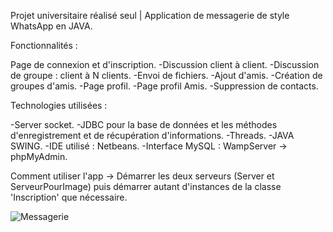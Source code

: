 Projet universitaire réalisé seul | Application de messagerie de style WhatsApp en JAVA.

Fonctionnalités :

Page de connexion et d'inscription.
-Discussion client à client.
-Discussion de groupe : client à N clients.
-Envoi de fichiers.
-Ajout d'amis.
-Création de groupes d'amis.
-Page profil.
-Page profil Amis.
-Suppression de contacts.


Technologies utilisées :

-Server socket.
-JDBC pour la base de données et les méthodes d'enregistrement et de récupération d'informations.
-Threads.
-JAVA SWING.
-IDE utilisé : Netbeans.
-Interface MySQL : WampServer → phpMyAdmin.

Comment utiliser l'app → Démarrer les deux serveurs (Server et ServeurPourImage) puis démarrer autant d'instances de la classe 'Inscription' que nécessaire.

![Messagerie](https://github.com/Jisse7/Chat-App/assets/105201176/73413521-5233-4bba-9c9a-4e3895473ecf)
